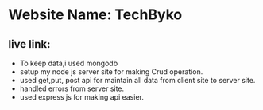 # Website Name: TechByko
## live link: 
- To keep data,i used mongodb 
- setup my node js server site for making Crud operation.
- used get,put, post api for maintain all data from client site to server site.
- handled errors from server site.
- used express js for making api easier.
